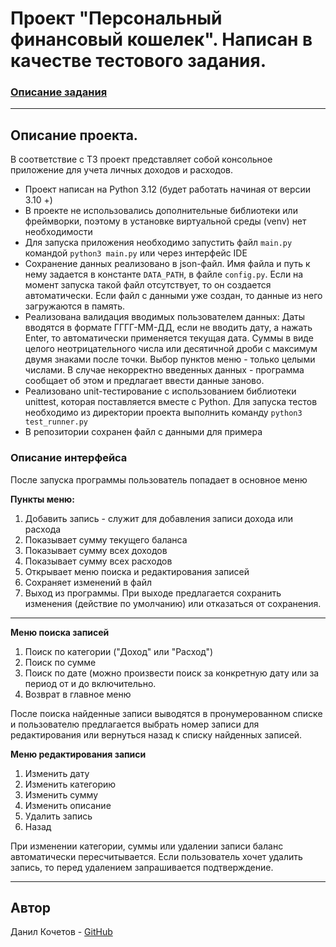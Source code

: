# Проект "Персональный финансовый кошелек". Написан в качестве тестового задания.
### [Описание задания](https://docs.google.com/document/d/1kO7PizgRuTbmiMbi5JHu35icU_UDp5_e09dBcUTz7PE/edit?usp=sharing)
_____________
## Описание проекта.
В соответствие с ТЗ проект представляет собой консольное приложение для учета личных доходов и расходов.

 - Проект написан на Python 3.12 (будет работать начиная от версии 3.10 +)
 - В проекте не использовались дополнительные библиотеки или фреймворки, поэтому в установке виртуальной среды (venv) нет необходимости
 - Для запуска приложения необходимо запустить файл `main.py` командой `python3 main.py` или через интерфейс IDE
 - Сохранение данных реализовано в json-файл. Имя файла и путь к нему задается в константе `DATA_PATH`, в файле `config.py`. Если на момент запуска такой файл отсутствует, то он создается автоматически. Если файл с данными уже создан, то данные из него загружаются в память.
 - Реализована валидация вводимых пользователем данных: 
Даты вводятся в формате ГГГГ-ММ-ДД, если не вводить дату, а нажать Enter, то автоматически применяется текущая дата. Суммы в виде целого неотрицательного числа или десятичной дроби с максимум двумя знаками после точки. Выбор пунктов меню - только целыми числами. В случае некорректно введенных данных - программа сообщает об этом и предлагает ввести данные заново.
- Реализовано unit-тестирование с использованием библиотеки unittest, которая поставляется вместе с Python. Для запуска тестов необходимо из директории проекта выполнить команду `python3 test_runner.py`
- В репозитории сохранен файл с данными для примера

### Описание интерфейса
После запуска программы пользователь попадает в основное меню

**Пункты меню:**
1. Добавить запись - служит для добавления записи дохода или расхода
2. Показывает сумму текущего баланса
3. Показывает сумму всех доходов
4. Показывает сумму всех расходов
5. Открывает меню поиска и редактирования записей
6. Сохраняет изменений в файл
7. Выход из программы. При выходе предлагается сохранить изменения (действие по умолчанию) или отказаться от сохранения.
______________

**Меню поиска записей**

1. Поиск по категории ("Доход" или "Расход")
2. Поиск по сумме
3. Поиск по дате (можно произвести поиск за конкретную дату или за период от и до включительно.
4. Возврат в главное меню

После поиска найденные записи выводятся в пронумерованном списке и пользователю предлагается выбрать номер записи для редактирования или вернуться назад к списку найденных записей.

**Меню редактирования записи**

1. Изменить дату
2. Изменить категорию
3. Изменить сумму
4. Изменить описание
5. Удалить запись
6. Назад

При изменении категории, суммы или удалении записи баланс автоматически пересчитывается.
Если пользователь хочет удалить запись, то перед удалением запрашивается подтверждение.

_______
  ##  Автор
Данил Кочетов - [GitHub](https://github.com/Duzer61)